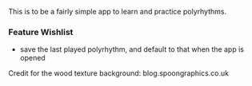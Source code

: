 This is to be a fairly simple app to learn and practice polyrhythms.

### Feature Wishlist

* save the last played polyrhythm, and default to that when the app is opened

Credit for the wood texture background: blog.spoongraphics.co.uk